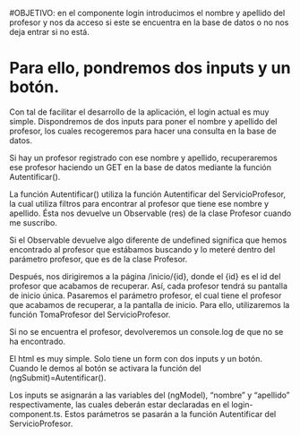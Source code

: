 #OBJETIVO: en el componente login introducimos el nombre y apellido del profesor y nos da acceso si este se encuentra en la base de datos o no nos deja entrar si no está.

# Para ello, pondremos dos inputs y un botón.


<!-- login.component.ts -->
Con tal de facilitar el desarrollo de la aplicación, el login actual es muy simple. Dispondremos de dos inputs para poner el nombre y apellido del profesor, los cuales recogeremos para hacer una consulta en la base de datos.

Si hay un profesor registrado con ese nombre y apellido, recuperaremos ese profesor haciendo un GET en la base de datos mediante la función Autentificar(). 

La función Autentificar() utiliza la función Autentificar del ServicioProfesor, la cual utiliza filtros para encontrar al profesor que tiene ese nombre y apellido. Ésta nos devuelve un Observable (res) de la clase Profesor cuando me suscribo. 

Si el Observable devuelve algo diferente de undefined significa que hemos encontrado al profesor que estábamos buscando y lo meteré dentro del parámetro profesor, que es de la clase Profesor.

Después, nos dirigiremos a la página /inicio/{id}, donde el {id} es el id del profesor que acabamos de recuperar. Así, cada profesor tendrá su pantalla de inicio única. Pasaremos el parámetro profesor, el cual tiene el profesor que acabamos de recuperar, a la pantalla de inicio. Para ello, utilizaremos la función TomaProfesor del ServicioProfesor.

Si no se encuentra el profesor, devolveremos un console.log de que no se ha encontrado.

<!-- login.component.html -->
El html es muy simple. Solo tiene un form con dos inputs y un botón. Cuando le demos al botón se activara la función del (ngSubmit)=Autentificar(). 

Los inputs se asignarán a las variables del (ngModel), “nombre” y “apellido” respectivamente, las cuales deberán estar declaradas en el login-component.ts. Estos parámetros se pasarán a la función Autentificar del ServicioProfesor.
